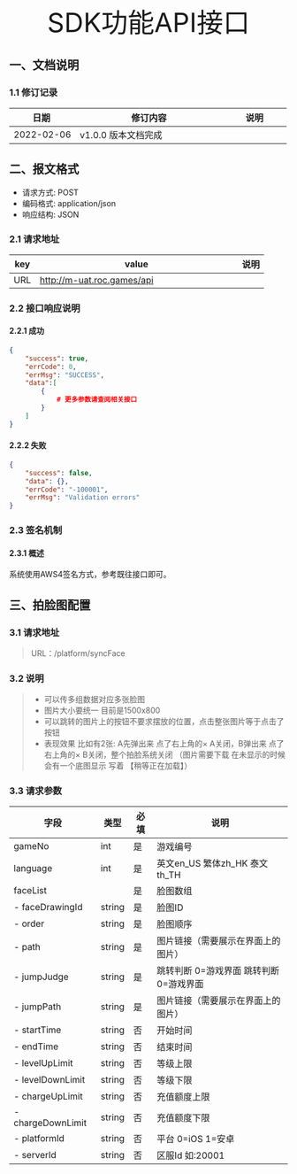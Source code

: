 <center><font size="64px">SDK功能API接口</font></center>



## 一、文档说明

### 1.1 修订记录

| <div style="width:100px">日期</div> | <div style="width:250px">修订内容</div> | <div style="width:100px">说明</div> |
|-----------------------------------|----------------------------------|--------------------------------------|
| 2022-02-06                         | v1.0.0 版本文档完成                |                                      |



## 二、报文格式

- 请求方式: POST
- 编码格式: application/json
- 响应结构: JSON

### 2.1 请求地址
| key | <div style="width:350px">value</div> | 说明   |
|-----|--------------------------------------|------|
| URL | http://m-uat.roc.games/api           |  |

### 2.2 接口响应说明
#### 2.2.1 成功
```json
{
    "success": true,
    "errCode": 0,
    "errMsg": "SUCCESS",
    "data":[
        {
        	# 更多参数请查阅相关接口
        }
    ]
}
```
#### 2.2.2 失败
```json
{
    "success": false,
    "data": {},
    "errCode": "-100001",
    "errMsg": "Validation errors"
}
```


### 2.3 签名机制
#### 2.3.1 概述
系统使用AWS4签名方式，参考既往接口即可。


## 三、拍脸图配置

### 3.1 请求地址
> URL：/platform/syncFace

### 3.2 说明
> - 可以传多组数据对应多张脸图
> - 图片大小要统一 目前是1500x800
> - 可以跳转的图片上的按钮不要求摆放的位置，点击整张图片等于点击了按钮
> - 表现效果 比如有2张: A先弹出来 点了右上角的× A关闭，B弹出来 点了右上角的× B关闭，整个拍脸系统关闭 （图片需要下载 在未显示的时候会有一个底图显示 写着 【稍等正在加载】）

### 3.3 请求参数

| 字段              | 类型     | 必填  | 说明                       | 
|-----------------|--------|-----|--------------------------|
| gameNo          | int    | 是   | 游戏编号                     |
| language        | int    | 是   | 英文en_US 繁体zh_HK 泰文th_TH  |
| faceList        |        | 是   | 脸图数组                     |
| - faceDrawingId | string | 是   | 脸图ID                     |
| - order           | string | 是   | 脸图顺序                     |
| - path            | string | 是   | 图片链接（需要展示在界面上的图片）        |
| - jumpJudge       | string | 是   | 跳转判断 0=游戏界面 跳转判断 0=游戏界面  |
| - jumpPath        | string | 是   | 图片链接（需要展示在界面上的图片）        |
| - startTime       | string | 否   | 开始时间                     |
| - endTime         | string | 否   | 结束时间                     |
| - levelUpLimit    | string | 否   | 等级上限                     |
| - levelDownLimit  | string | 否   | 等级下限                     |
| - chargeUpLimit   | string | 否   | 充值额度上限                   |
| - chargeDownLimit | string | 否   | 充值额度下限                   |
| - platformId      | string | 否   | 平台 0=iOS  1=安卓           |
| - serverId        | string | 否   | 区服Id 如:20001             |

